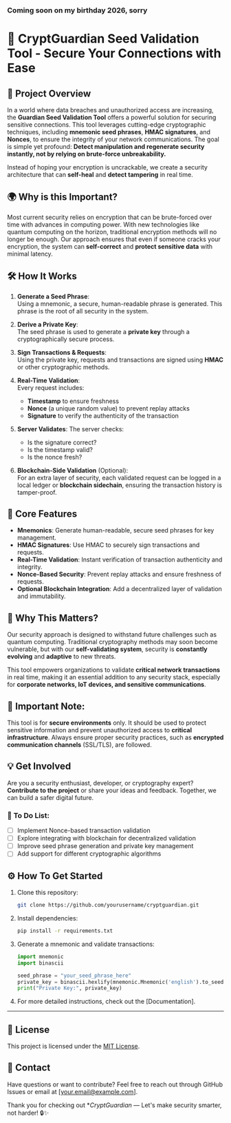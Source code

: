 ### Coming soon on my birthday 2026, sorry

# 🔐 **CryptGuardian Seed Validation Tool** - Secure Your Connections with Ease

## 🚀 **Project Overview**

In a world where data breaches and unauthorized access are increasing, the **Guardian Seed Validation Tool** offers a powerful solution for securing sensitive connections. This tool leverages cutting-edge cryptographic techniques, including **mnemonic seed phrases**, **HMAC signatures**, and **Nonces**, to ensure the integrity of your network communications. The goal is simple yet profound: **Detect manipulation and regenerate security instantly, not by relying on brute-force unbreakability.**

Instead of hoping your encryption is uncrackable, we create a security architecture that can **self-heal** and **detect tampering** in real time.

## 🌍 **Why is this Important?**

Most current security relies on encryption that can be brute-forced over time with advances in computing power. With new technologies like quantum computing on the horizon, traditional encryption methods will no longer be enough. Our approach ensures that even if someone cracks your encryption, the system can **self-correct** and **protect sensitive data** with minimal latency.

## 🛠️ **How It Works**

1. **Generate a Seed Phrase**:  
   Using a mnemonic, a secure, human-readable phrase is generated. This phrase is the root of all security in the system.

2. **Derive a Private Key**:  
   The seed phrase is used to generate a **private key** through a cryptographically secure process.

3. **Sign Transactions & Requests**:  
   Using the private key, requests and transactions are signed using **HMAC** or other cryptographic methods.

4. **Real-Time Validation**:  
   Every request includes:
   - **Timestamp** to ensure freshness
   - **Nonce** (a unique random value) to prevent replay attacks
   - **Signature** to verify the authenticity of the transaction
   
5. **Server Validates**:
   The server checks:
   - Is the signature correct?
   - Is the timestamp valid?
   - Is the nonce fresh?

6. **Blockchain-Side Validation** (Optional):  
   For an extra layer of security, each validated request can be logged in a local ledger or **blockchain sidechain**, ensuring the transaction history is tamper-proof.

## 🔑 **Core Features**

- **Mnemonics**: Generate human-readable, secure seed phrases for key management.
- **HMAC Signatures**: Use HMAC to securely sign transactions and requests.
- **Real-Time Validation**: Instant verification of transaction authenticity and integrity.
- **Nonce-Based Security**: Prevent replay attacks and ensure freshness of requests.
- **Optional Blockchain Integration**: Add a decentralized layer of validation and immutability.

## 🧠 **Why This Matters?**

Our security approach is designed to withstand future challenges such as quantum computing. Traditional cryptography methods may soon become vulnerable, but with our **self-validating system**, security is **constantly evolving** and **adaptive** to new threats.

This tool empowers organizations to validate **critical network transactions** in real time, making it an essential addition to any security stack, especially for **corporate networks, IoT devices, and sensitive communications**.

## 🚨 **Important Note**:

This tool is for **secure environments** only. It should be used to protect sensitive information and prevent unauthorized access to **critical infrastructure**. Always ensure proper security practices, such as **encrypted communication channels** (SSL/TLS), are followed.

## 💡 **Get Involved**

Are you a security enthusiast, developer, or cryptography expert? **Contribute to the project** or share your ideas and feedback. Together, we can build a safer digital future.

### 📝 **To Do List**:
- [ ] Implement Nonce-based transaction validation
- [ ] Explore integrating with blockchain for decentralized validation
- [ ] Improve seed phrase generation and private key management
- [ ] Add support for different cryptographic algorithms

## ⚙️ **How To Get Started**

1. Clone this repository:
   ```bash
   git clone https://github.com/yourusername/cryptguardian.git
   ```

2. Install dependencies:

   ```bash
   pip install -r requirements.txt
   ```

3. Generate a mnemonic and validate transactions:

   ```python
   import mnemonic
   import binascii

   seed_phrase = "your_seed_phrase_here"
   private_key = binascii.hexlify(mnemonic.Mnemonic('english').to_seed(seed_phrase)).decode()
   print("Private Key:", private_key)
   ```

4. For more detailed instructions, check out the [Documentation].

---

## 📢 **License**

This project is licensed under the [MIT License](LICENSE).


## 👥 **Contact**

Have questions or want to contribute? Feel free to reach out through GitHub Issues or email at \[[your.email@example.com](mailto:email@example.com)].


Thank you for checking out **CryptGuardian* — Let's make security smarter, not harder! 🔒✨

